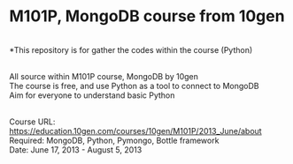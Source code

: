 M101P, MongoDB course from 10gen
================================

<br />*This repository is for gather the codes within the course (Python)

<br />All source within M101P course, MongoDB by 10gen
<br />The course is free, and use Python as a tool to connect to MongoDB
<br />Aim for everyone to understand basic Python

<br />Course URL: https://education.10gen.com/courses/10gen/M101P/2013_June/about
<br />Required: MongoDB, Python, Pymongo, Bottle framework
<br />Date: June 17, 2013 - August 5, 2013
